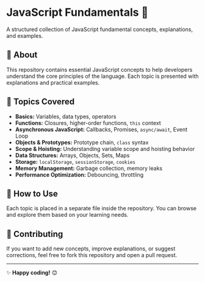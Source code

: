 # JavaScript Fundamentals 🚀  

A structured collection of JavaScript fundamental concepts, explanations, and examples.  

## 📌 About  
This repository contains essential JavaScript concepts to help developers understand the core principles of the language. Each topic is presented with explanations and practical examples.  

## 📂 Topics Covered  
- **Basics:** Variables, data types, operators  
- **Functions:** Closures, higher-order functions, `this` context  
- **Asynchronous JavaScript:** Callbacks, Promises, `async/await`, Event Loop  
- **Objects & Prototypes:** Prototype chain, `class` syntax  
- **Scope & Hoisting:** Understanding variable scope and hoisting behavior  
- **Data Structures:** Arrays, Objects, Sets, Maps  
- **Storage:** `localStorage`, `sessionStorage`, `cookies`  
- **Memory Management:** Garbage collection, memory leaks  
- **Performance Optimization:** Debouncing, throttling  

## 🔹 How to Use  
Each topic is placed in a separate file inside the repository. You can browse and explore them based on your learning needs.  

## 🚀 Contributing  
If you want to add new concepts, improve explanations, or suggest corrections, feel free to fork this repository and open a pull request.  

---

✨ **Happy coding!** 😊  
